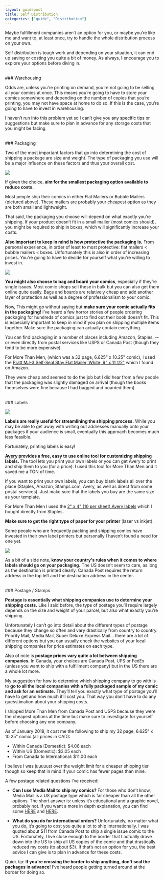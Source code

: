 ```yaml
---
layout: guidepost
title: Self Distribution
categories: ["guide", "Distribution"]
---
```


Maybe fulfillment companies aren’t an option for you, or maybe you’re like me and want to, at least once, try to handle the whole distribution process on your own.

Self distribution is tough work and depending on your situation, it can end up saving or costing you quite a bit of money. As always, I encourage you to explore your options before diving in.

<br>
### Warehousing

Odds are, unless you’re printing on demand, you’re not going to be selling all your comics at once. This means you’re going to have to store your comics somewhere and depending on the number of copies that you’re printing, you may not have space at home to do so. If this is the case, you’re going to have to invest in warehousing.

I haven’t run into this problem yet so I can’t give you any specific tips or suggestions but make sure to plan in advance for any storage costs that you might be facing.

<br>
### Packaging

Two of the most important factors that go into determining the cost of shipping a package are size and weight. The type of packaging you use will be a major influence on these factors and thus your overall cost.

![](/images/guide/pack.jpg)

If given the choice, **aim for the smallest packaging option available to reduce costs.**

Most people ship their comics in either Flat Mailers or Bubble Mailers (pictured above). These mailers are probably your cheapest option as they are both small and lightweight.

That said, the packaging you choose will depend on what exactly you’re shipping. If your product doesn’t fit in a small mailer (most comics should), you might be required to ship in boxes, which will significantly increase your costs.

**Also important to keep in mind is how protective the packaging is.** From personal experience, in order of least to most protective: flat mailers < bubble mailers < boxes. Unfortunately this is also in order of increasing prices. You’re going to have to decide for yourself what you’re willing to invest in.

![](/images/guide/board.jpg)

**You might also choose to bag and board your comics**, especially if they’re single issues. Most comic shops sell these in bulk but you can also get them online quite easily. Bags and boards are relatively cheap and add another layer of protection as well as a degree of professionalism to your comic.

Now, This might go without saying but **make sure your comic actually fits in the packaging!** I’ve heard a few horror stories of people ordering packaging for hundreds of comics just to find out their book doesn’t fit. This is especially important to keep in mind if you plan on shipping multiple items together. Make sure the packaging can actually contain everything.

You can find packaging in a number of places including Amazon, Staples, -- or even directly from postal services like USPS or Canada Post (though they tend to be more expensive).

For More Than Men, (which was a 32 page, 6.625" x 10.25" comic), I used the [Pratt MJ-3 Self-Seal Stay Flat Mailer, White, 9" x 11 1/2"](https://smile.amazon.com/dp/B00AI62400/ref=cm_cr_ryp_prd_ttl_sol_0) which I found on Amazon.

They were cheap and seemed to do the job but I did hear from a few people that the packaging was slightly damaged on arrival (though the books themselves were fine because I had bagged and boarded them).

<br>
### Labels

![](/images/guide/labels.jpg)

**Labels are really useful for streamlining the shipping process.** While you may be able to get away with writing out addresses manually onto your packages if your audience is small, eventually this approach becomes much less feasible.

Fortunately, printing labels is easy!

**[Avery](https://www.avery.ca/design-and-print-online/) provides a free, easy to use online tool for customizing shipping labels.** The tool lets you print your own labels or you can get Avery to print and ship them to you (for a price). I used this tool for More Than Men and it saved me a TON of time. 

If you want to print your own labels, you can buy blank labels all over the place (Staples, Amazon, Stamps.com, Avery, as well as direct from some postal services). Just make sure that the labels you buy are the same size as your template.

For More Than Men I used the [2" x 4" (10 per sheet) Avery labels](https://www.avery.ca/avery-shipping-labels-with-trueblock-technology-for-inkjet-printers-2inch-x-4inch-8923-rectangle-white.html) which I bought directly from Staples.

**Make sure to get the right type of paper for your printer** (laser vs inkjet).

Some people who are frequently packing and shipping comics have invested in their own label printers but personally I haven’t found a need for one yet.

![](/images/guide/label_printer.jpg)

As a bit of a side note, **know your country's rules when it comes to where labels should go on your packaging.** The US doesn’t seem to care, as long as the destination is printed clearly. Canada Post requires the return address in the top left and the destination address in the center.

<br>
### Postage / Stamps

**Postage is essentially what shipping companies use to determine your shipping costs.** Like I said before, the type of postage you’ll require largely depends on the size and weight of your parcel, but also what exactly you’re shipping.

Unfortunately I can’t go into detail about the different types of postage because they change so often and vary drastically from country to country. Priority Mail, Media Mail, Super Deluxe Express Mail… there are a lot of different options but you can usually check the websites of your local shipping companies for price estimates on each type.

Also of note is **postage prices vary quite a lot between shipping companies.** In Canada, your choices are Canada Post, UPS or FedEx (unless you want to ship with a fulfillment company) but in the US there are a whole lot more.

My suggestion for how to determine which shipping company to go with is to **go to all the local companies with a fully packaged sample of my comic and ask for an estimate.** They’ll tell you exactly what type of postage you’ll have to get and how much it’ll cost you. That way you don’t have to do any guesstimation about your shipping costs.

I shipped More Than Men from Canada Post and USPS because they were the cheapest options at the time but make sure to investigate for yourself before choosing any one company.

As of January 2018, it cost me the following to ship my 32 page, 6.625" x 10.25" comic (all prices in CAD):

- Within Canada (Domestic): $4.06 each
- Within US (Domestic): $3.05 each
- From Canada to International: $11.00 each

I believe I was juuuuust over the weight limit for a cheaper shipping tier though so keep that in mind if your comic has fewer pages than mine.

A few postage related questions I’ve received:

- **Can I use Media Mail to ship my comics?** For those who don’t know, Media Mail is a US postage type which is far cheaper than all the other options. The short answer is: unless it’s educational and a graphic novel, probably not. If you want a more in depth explanation, you can find some [HERE](http://www.ebay.com/gds/Can-I-Use-Media-Mail-to-Ship-Comic-Books-or-Magazines-/10000000175673260/g.html ) and [HERE](https://www.cgccomics.com/boards/topic/401906-usps-media-mail-regulations/).

- **What do you do for international orders?** Unfortunately, no matter what you do, it’s going to cost you quite a lot to ship internationally. I was quoted about $11 from Canada Post to ship a single issue comic to the US. Fortunately, I live close enough to the border that I actually drove down into the US to ship all US copies of the comic and that drastically reduced my costs (to about $3). If that’s not an option for you, the best advice I can give is to plan in advance for these costs.

Quick tip: **If you’re crossing the border to ship anything, don't seal the packages in advance!** I’ve heard people getting turned around at the border for doing so.
